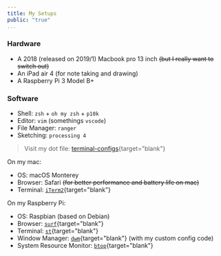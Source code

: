 ```yaml
---
title: My Setups
public: "true"
...
```


### Hardware

* A 2018 (released on 2019/1) Macbook pro 13 inch ~~(but I really want to switch out)~~
* An iPad air 4 (for note taking and drawing)
* A Raspberry Pi 3 Model B+

### Software

* Shell: `zsh` + `oh my zsh` + `p10k`
* Editor: `vim` (somethings `vscode`)
* File Manager: `ranger`
* Sketching: `processing 4`

> Visit my dot file: [terminal-configs](https://github.com/ljcucc/terminal_configs){target="blank"}

On my mac:

* OS: macOS Monterey
* Browser: Safari ~~(for better performance and battery life on mac)~~
* Terminal: [`iTerm2`](https://iterm2.com/){target="blank"}

On my Raspberry Pi:

* OS: Raspbian (based on Debian)
* Browser: [`surf`](https://surf.suckless.org){target="blank"}
* Terminal: [`st`](https://st.suckless.org){target="blank"}
* Window Manager: [`dwm`](https://dwm.suckless.org){target="blank"} (with my custom config code)
* System Resource Monitor: [`btop`](https://github.com/aristocratos/btop){target="blank"}